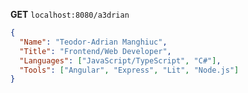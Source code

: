 <b>GET</b> ```localhost:8080/a3drian```

```json
{
  "Name": "Teodor-Adrian Manghiuc",
  "Title": "Frontend/Web Developer",
  "Languages": ["JavaScript/TypeScript", "C#"],
  "Tools": ["Angular", "Express", "Lit", "Node.js"]
}
```

<!--
**a3drian/a3drian** is a ✨ _special_ ✨ repository because its `README.md` (this file) appears on your GitHub profile.

Here are some ideas to get you started:

- 🔭 I’m currently working on ...
- 🌱 I’m currently learning ...
- 👯 I’m looking to collaborate on ...
- 🤔 I’m looking for help with ...
- 💬 Ask me about ...
- 📫 How to reach me: ...
- 😄 Pronouns: ...
- ⚡ Fun fact: ...
-->
